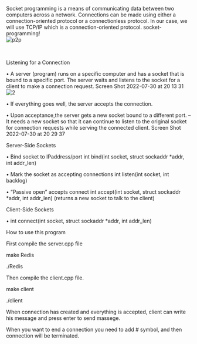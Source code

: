 Socket programming is a means of communicating data between two computers across a network. Connections can be made using either a connection-oriented protocol or a connectionless protocol. In our case, we will use TCP/IP which is a connection-oriented protocol.
socket-programming!<br>
![p2p](https://user-images.githubusercontent.com/92685845/182643608-14803cdb-29ae-4418-bab6-bce661b83c5b.png)




<br>

Listening for a Connection

• A server (program) runs on a specific computer and has a socket that is bound to a specific port. The server waits and listens to the socket for a client to make a connection request. Screen Shot 2022-07-30 at 20 13 31<br>
![2](https://user-images.githubusercontent.com/92685845/182643903-6d8a9db5-9b95-41d4-9527-f295177fb8ce.png)

• If everything goes well, the server accepts the connection.

• Upon acceptance,the server gets a new socket bound to a different port. – It needs a new socket so that it can continue to listen to the original socket for connection requests while serving the connected client. Screen Shot 2022-07-30 at 20 29 37

Server-Side Sockets

• Bind socket to IPaddress/port int bind(int socket, struct sockaddr *addr, int addr_len)

• Mark the socket as accepting connections int listen(int socket, int backlog)

• “Passive open” accepts connect int accept(int socket, struct sockaddr *addr, int addr_len) (returns a new socket to talk to the client)

Client-Side Sockets

• int connect(int socket, struct sockaddr *addr, int addr_len)

How to use this program

First compile the server.cpp file

make Redis

./Redis

Then compile the client.cpp file.

make client

./client

When connection has created and everything is accepted, client can write his message and press enter to send massege.

When you want to end a connection you need to add # symbol, and then connection will be terminated.
